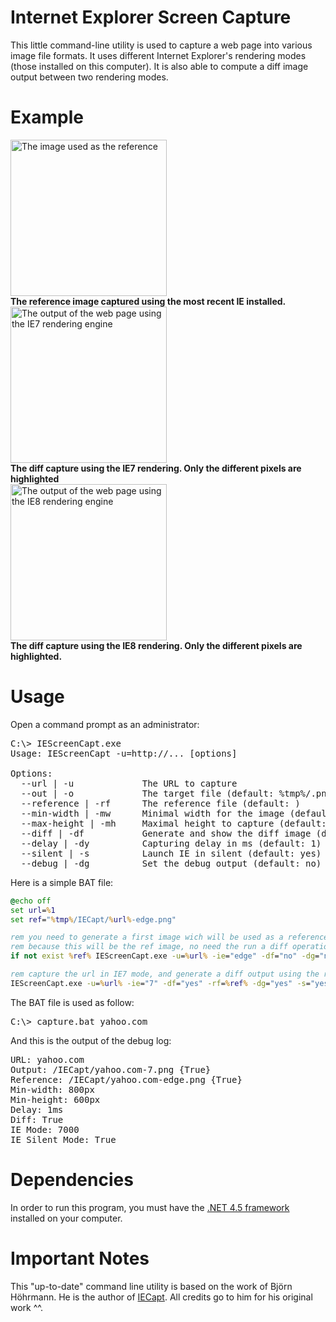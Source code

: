 Internet Explorer Screen Capture
================================

This little command-line utility is used to capture a web page into various image file formats. It uses different Internet Explorer's rendering modes (those installed on this computer). It is also able to compute a diff image output between two rendering modes.

Example
=======

<span style="display: inline-block;">
 <img src="https://raw.github.com/manekinekko/internet-explorer-web-capture/master/Samples/yahoo.com-edge.png" title="The image used as the reference" alt="The image used as the reference" width="250px"/>
 <br/>
 <b>The reference image captured using the most recent IE installed.</b>
</span>

<span style="display: inline-block;">
 <img src="https://raw.github.com/manekinekko/internet-explorer-web-capture/master/Samples/yahoo.com-7-diff.png" title="The output of the web page using the IE7 rendering engine" alt="The output of the web page using the IE7 rendering engine" width="250px"/>
 <br/>
 <b>The diff capture using the IE7 rendering. Only the different pixels are highlighted</b>
</span>

<span style="display: inline-block;">
 <img src="https://raw.github.com/manekinekko/internet-explorer-web-capture/master/Samples/yahoo.com-8-diff.png" title="The output of the web page using the IE8 rendering engine" alt="The output of the web page using the IE8 rendering engine" width="250px"/>
 <br/>
 <b>The diff capture using the IE8 rendering. Only the different pixels are highlighted.</b>
</span>

Usage
=====
Open a command prompt as an administrator:
<pre>
C:\> IEScreenCapt.exe
Usage: IEScreenCapt -u=http://... [options]

Options:
  --url | -u             The URL to capture
  --out | -o             The target file (default: %tmp%/<url>.png)
  --reference | -rf      The reference file (default: <empty>)
  --min-width | -mw      Minimal width for the image (default: 800)
  --max-height | -mh     Maximal height to capture (default: 0)
  --diff | -df           Generate and show the diff image (default: no)
  --delay | -dy          Capturing delay in ms (default: 1)
  --silent | -s          Launch IE in silent (default: yes)
  --debug | -dg          Set the debug output (default: no)
</pre>

Here is a simple BAT file:
```bat
@echo off
set url=%1
set ref="%tmp%/IECapt/%url%-edge.png"

rem you need to generate a first image wich will be used as a reference (generated only once)
rem because this will be the ref image, no need the run a diff operation
if not exist %ref% IEScreenCapt.exe -u=%url% -ie="edge" -df="no" -dg="no" -s="yes"

rem capture the url in IE7 mode, and generate a diff output using the ref image
IEScreenCapt.exe -u=%url% -ie="7" -df="yes" -rf=%ref% -dg="yes" -s="yes"
```

The BAT file is used as follow:
<pre>
C:\> capture.bat yahoo.com
</pre>

And this is the output of the debug log:
<pre>
URL: yahoo.com
Output: <your temp dir>/IECapt/yahoo.com-7.png {True}
Reference: <your temp dir>/IECapt/yahoo.com-edge.png {True}
Min-width: 800px
Min-height: 600px
Delay: 1ms
Diff: True
IE Mode: 7000
IE Silent Mode: True
</pre>

Dependencies
============
In order to run this program, you must have the <a href="http://www.microsoft.com/en-us/download/details.aspx?id=30653">.NET 4.5 framework</a> installed on your computer.

Important Notes
===============
This "up-to-date" command line utility is based on the work of Björn Höhrmann. He is the author of <a href="http://iecapt.sourceforge.net/">IECapt</a>. All credits go to him for his original work ^^.
